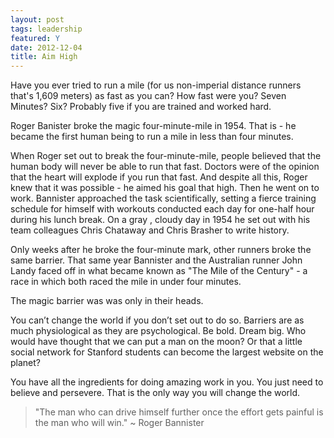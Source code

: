 ```yaml
---
layout: post
tags: leadership
featured: Y
date: 2012-12-04
title: Aim High
---
```

Have you ever tried to run a mile (for us non-imperial distance runners that's 1,609 meters) as fast as you can? How fast were you? Seven Minutes? Six? Probably five if you are trained and worked hard.

Roger Banister broke the magic four-minute-mile in 1954. That is - he became the first human being to run a mile in less than four minutes.

When Roger set out to break the four-minute-mile, people believed that the human body will never be able to run that fast. Doctors were of the opinion that the heart will explode if you run that fast. And despite all this, Roger knew that it was possible - he aimed his goal that high. Then he went on to work. Bannister approached the task scientifically, setting a fierce training schedule for himself with workouts conducted each day for one-half hour during his lunch break. On a gray , cloudy day in 1954 he set out with his team colleagues Chris Chataway and Chris Brasher to write history.

Only weeks after he broke the four-minute mark, other runners broke the same barrier. That same year Bannister and the Australian runner John Landy faced off in what became known as "The Mile of the Century" - a race in which both raced the mile in under four minutes.

The magic barrier was was only in their heads.

You can’t change the world if you don’t set out to do so. Barriers are as much physiological as they are psychological. Be bold. Dream big. Who would have thought that we can put a man on the moon? Or that a little social network for Stanford students can become the largest website on the planet?

You have all the ingredients for doing amazing work in you. You just need to believe and persevere. That is the only way you will change the world.

> "The man who can drive himself further once the effort gets painful is the man who will win." ~ Roger Bannister